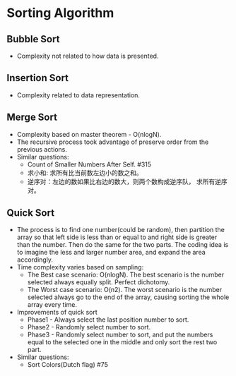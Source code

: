 # Sorting Algorithm

## Bubble Sort
* Complexity not related to how data is presented.

## Insertion Sort
* Complexity related to data representation.


## Merge Sort
* Complexity based on master theorem - O(nlogN).
* The recursive process took advantage of preserve order from the previous actions.
* Similar questions:
  * Count of Smaller Numbers After Self. #315
  * 求小和: 求所有比当前数左边小的数之和。
  * 逆序对：左边的数如果比右边的数大，则两个数构成逆序队， 求所有逆序对。

## Quick Sort
* The process is to find one number(could be random), then partition the array so that left side is less than or equal to and right side is greater than the number. Then do the same for the two parts.
The coding idea is to imagine the less and larger number area, and expand the area accordingly.
* Time complexity varies based on sampling:
  * The Best case scenario: O(nlogN). The best scenario is the number selected always equally split. Perfect dichotomy.
  * The Worst case scenario: O(n2). The worst scenario is the number selected always go to the end of the array, causing sorting the whole array every time.
* Improvements of quick sort
  * Phase1 - Always select the last position number to sort.
  * Phase2 - Randomly select number to sort.
  * Phase3 - Randomly select number to sort, and put the numbers equal to the selected one in the middle and only sort the rest two part.
* Similar questions:
  * Sort Colors(Dutch flag) #75